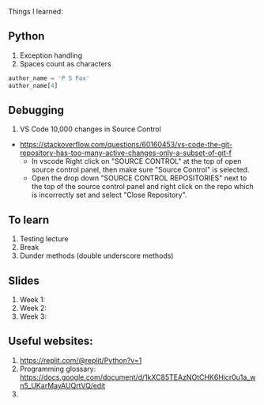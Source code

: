 Things I learned:

## Python

1. Exception handling
2. Spaces count as characters 
```python
author_name = 'P S Fox'
author_name[4]
```

## Debugging
1. VS Code 10,000 changes in Source Control
- https://stackoverflow.com/questions/60160453/vs-code-the-git-repository-has-too-many-active-changes-only-a-subset-of-git-f
    - In vscode Right click on "SOURCE CONTROL" at the top of open source control panel, then make sure "Source Control" is selected.
    - Open the drop down "SOURCE CONTROL REPOSITORIES" next to the top of the source control panel and right click on the repo which is incorrectly set and select "Close Repository".

## To learn
1. Testing lecture
2. Break
3. Dunder methods (double underscore methods)

## Slides
1. Week 1:
2. Week 2:
3. Week 3:

## Useful websites:
1. https://replit.com/@replit/Python?v=1
2. Programming glossary: https://docs.google.com/document/d/1kXC85TEAzNOtCHK6Hicr0u1a_wn5_UKarMayAUQrtVQ/edit
3. 
